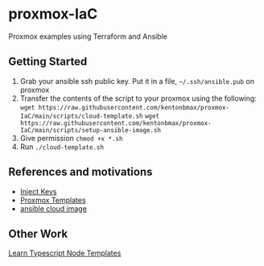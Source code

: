 # proxmox-IaC
Proxmox examples using Terraform and Ansible

## Getting Started
1. Grab your ansible ssh public key. Put it in a file, `~/.ssh/ansible.pub` on proxmox
1. Transfer the contents of the script to your proxmox using the following:
   `wget https://raw.githubusercontent.com/kentonbmax/proxmox-IaC/main/scripts/cloud-template.sh`
   `wget https://raw.githubusercontent.com/kentonbmax/proxmox-IaC/main/scripts/setup-ansible-image.sh`
1. Give permission `chmod +x *.sh`
1. Run `./cloud-template.sh`

## References and motivations
- [Inject Keys](https://www.cyberciti.biz/faq/how-to-add-ssh-public-key-to-qcow2-linux-cloud-images-using-virt-sysprep/)
- [Proxmox Templates](https://pve.proxmox.com/wiki/VM_Templates_and_Clones)
- [ansible cloud image](https://ronamosa.io/docs/engineer/LAB/proxmox-cloudinit/)

## Other Work
[Learn Typescript Node Templates](https://learntnt.com)
